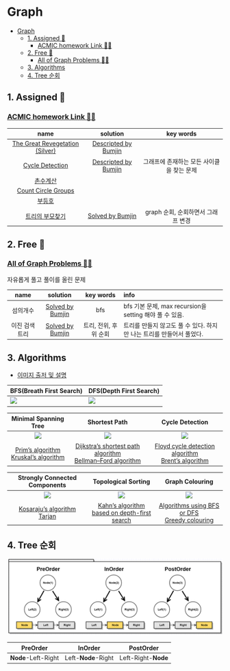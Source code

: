 # Graph

- [Graph](#graph)
  - [1. Assigned 📌](#1-assigned-)
    - [ACMIC homework Link 👨‍💻](#acmic-homework-link-)
  - [2. Free 🤗](#2-free-)
    - [All of Graph Problems 👩‍💻](#all-of-graph-problems-)
  - [3. Algorithms](#3-algorithms)
  - [4. Tree 순회](#4-tree-순회)


## 1. Assigned 📌
### [ACMIC homework Link 👨‍💻](https://www.acmicpc.net/group/practice/9719/2)
|name|solution|key words|
|:-:|:-:|:-:|
|[The Great Revegetation (Silver)](https://www.acmicpc.net/problem/17038)|[Descripted by Bumjin](problems/TheGreatRevegetation)||
|[Cycle Detection](https://www.acmicpc.net/problem/7097)|[Descripted by Bumjin](problems/CycleDetection)|그래프에 존재하는 모든 사이클을 찾는 문제|
|[촌수계산](https://www.acmicpc.net/problem/2644)|||
|[Count Circle Groups](https://www.acmicpc.net/problem/10216)|||
|[부등호](https://www.acmicpc.net/problem/2529)|||
|[트리의 부모찾기](https://www.acmicpc.net/problem/11725)|[Solved by Bumjin](problems/트리의부모찾기)|graph 순회, 순회하면서 그래프 변경|

## 2. Free 🤗
### [All of Graph Problems 👩‍💻](https://www.acmicpc.net/problemset?sort=ac_desc&algo=7)

자유롭게 풀고 풀이를 올린 문제

|name|solution|key words|info|
|:-:|:-:|:-:|:--|
|섬의개수|[Solved by Bumjin](problems/섬의개수)|bfs |bfs 기본 문제, max recursion을 setting 해야 풀 수 있음. |
|이진 검색 트리|[Solved by Bumjin](problems/이진검색트리)|트리, 전위, 후위 순회|트리를 만들지 않고도 풀 수 있다. 하지만 나는 트리를 만들어서 풀었다.|

## 3. Algorithms 

* [이미지 출저 및 설명](https://towardsdatascience.com/10-graph-algorithms-visually-explained-e57faa1336f3)

|**BFS(Breath First Search)**|**DFS(Depth First Search)**|
|---|---|
|<img src="https://miro.medium.com/max/500/1*fYKrGW0IUeoS_8XtCoNaLw.gif" width=200px>|<img src="https://miro.medium.com/max/500/1*Ehes66L2dLrySl9K965Gjw.gif" width=200px>|

|**Minimal Spanning Tree**|**Shortest Path**|**Cycle Detection**|
|:-:|:-:|:-:|
|<img src="https://miro.medium.com/max/500/1*pdvKVRayHXNAyb64J2QwhA.gif" width=200px>|<img src="https://miro.medium.com/max/500/1*OUqMXd2jmLprCqWULLll8w.gif" width=200px>|<img src="https://miro.medium.com/max/500/1*ScXYdVPDFG1jP1GwiEBkWQ.gif" width=200px>|
|[Prim’s algorithm](algorithms/Prim) </br> [Kruskal’s algorithm](algorithms/Kruskal)|[Dijkstra’s shortest path algorithm](algorithms/DijkstraShortestPath)</br> [Bellman–Ford algorithm](algorithms/Bellman–Ford)|[Floyd cycle detection algorithm](algorithms/Floyd%20cycle%20detection%20algorithm)</br> [Brent’s algorithm](algorithms/Brent’s%20algorithm)|


|**Strongly Connected Components**|**Topological Sorting**|**Graph Colouring**
|:-:|:-:|:-:|
|<img src="https://miro.medium.com/max/500/1*mW2CO2dhTkvgsJK7oSrFJg.gif" width=200px>|<img src="https://miro.medium.com/max/500/1*tdDEOGGAn-L6MpdxDlaJkw.gif" width=200px>|<img src="https://miro.medium.com/max/500/1*SSSa5VrhhjNrXDdWTBGXlA.gif" width=200px>|
|[Kosaraju’s algorithm](algorithms/Kosaraju)</br>[Tarjan](algorithms/Tarjan’s%20strongly%20connected%20components)| [Kahn’s algorithm](algorithms/Kahn) </br> [based on depth-first search](algorithms/Topological_dfs)|[Algorithms using BFS or DFS](algorithms/graph_colouring_bfs_dfs) </br> [Greedy colouring](algorithms/Greedycolouring) |


## 4. Tree 순회

<kbd>
<img src="docs/traversal.png" width=800px>
</kbd>

|PreOrder|InOrder|PostOrder|
|:-:|:-:|:-:|
|**Node**-Left-Right|Left-**Node**-Right|Left-Right-**Node**|
